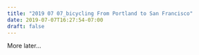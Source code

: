 ```yaml
---
title: "2019 07 07_bicycling From Portland to San Francisco"
date: 2019-07-07T16:27:54-07:00
draft: false
---
```


More later...
